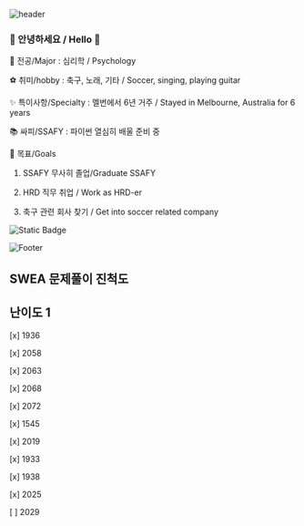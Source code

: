 ![header](https://capsule-render.vercel.app/api?type=wave&color=auto&height=300&section=header&text=Hwiwon's%20profile&fontSize=90)

### 👋 안녕하세요 / Hello 👋

📔 전공/Major : 심리학 / Psychology

⚽ 취미/hobby : 축구, 노래, 기타 / Soccer, singing, playing guitar

✨ 특이사항/Specialty : 멜번에서 6년 거주 / Stayed in Melbourne, Australia for 6 years

📚 싸피/SSAFY : 파이썬 열심히 배울 준비 중

💎 목표/Goals 

1. SSAFY 무사히 졸업/Graduate SSAFY

2. HRD 직무 취업 / Work as HRD-er

3. 축구 관련 회사 찾기 / Get into soccer related company



![Static Badge](https://img.shields.io/badge/online-5CE75C?style=flat-square&logo=FIFA&logoColor=white)




![Footer](https://capsule-render.vercel.app/api?type=waving&color=auto&height=200&section=footer)


SWEA 문제풀이 진척도
------------

난이도 1
--------
[x] 1936

[x] 2058

[x] 2063

[x] 2068

[x] 2072

[x] 1545

[x] 2019

[x] 1933

[x] 1938

[x] 2025

[ ] 2029
